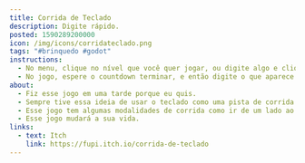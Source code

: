 ```yaml
---
title: Corrida de Teclado
description: Digite rápido.
posted: 1590289200000
icon: /img/icons/corridateclado.png
tags: "#brinquedo #godot"
instructions:
  - No menu, clique no nível que você quer jogar, ou digite algo e clique em “Jogar”.
  - No jogo, espere o countdown terminar, e então digite o que aparece no topo da tela o mais rápido que conseguir.
about:
  - Fiz esse jogo em uma tarde porque eu quis.
  - Sempre tive essa ideia de usar o teclado como uma pista de corrida de dedo, onde você tem que ir de um lado ao outro apertando em todas as teclas.
  - Esse jogo tem algumas modalidades de corrida como ir de um lado ao outro, ir e voltar, fazer um loop no teclado, corrida com obstáculos, e você também pode criar seu próprio nível.
  - Esse jogo mudará a sua vida.
links:
  - text: Itch
    link: https://fupi.itch.io/corrida-de-teclado
---
```

<itch url="https://itch.io/embed-upload/2296151?color=000000"></itch>